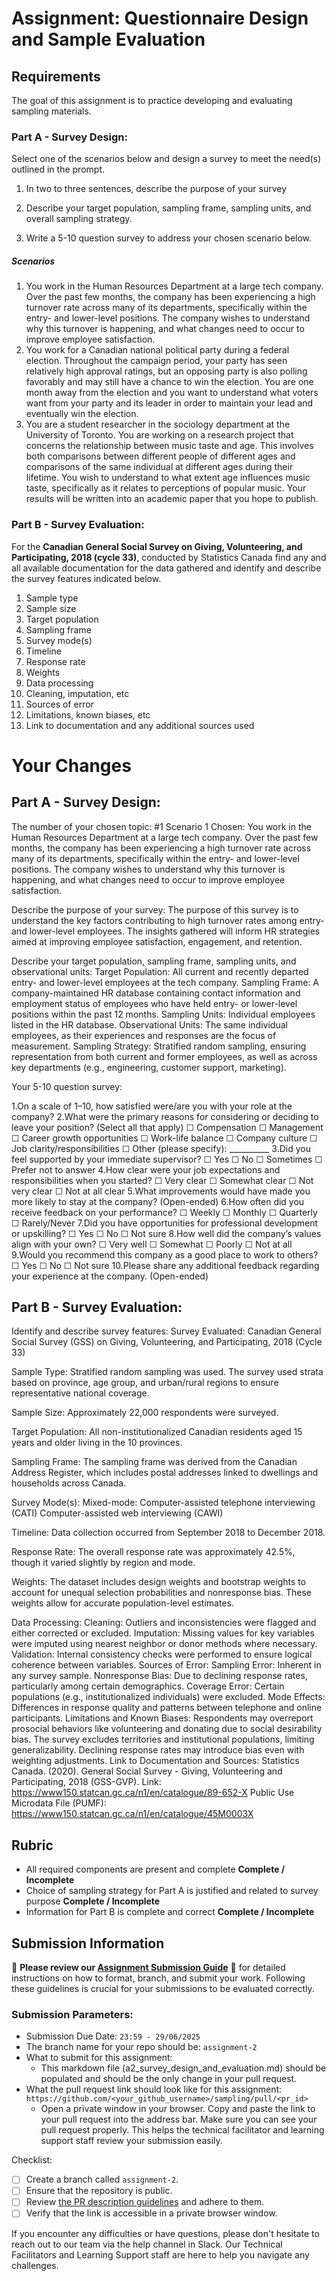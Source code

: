 # Assignment: Questionnaire Design and Sample Evaluation

## Requirements

The goal of this assignment is to practice developing and evaluating sampling materials.

### Part A - Survey Design:

Select one of the scenarios below and design a survey to meet the need(s) outlined in the prompt.

1.	In two to three sentences, describe the purpose of your survey

2.	Describe your target population, sampling frame, sampling units, and overall sampling strategy.

3.	Write a 5-10 question survey to address your chosen scenario below.


##### Scenarios
1.	You work in the Human Resources Department at a large tech company. Over the past few months, the company has been experiencing a high turnover rate across many of its departments, specifically within the entry- and lower-level positions. The company wishes to understand why this turnover is happening, and what changes need to occur to improve employee satisfaction.
2.	You work for a Canadian national political party during a federal election. Throughout the campaign period, your party has seen relatively high approval ratings, but an opposing party is also polling favorably and may still have a chance to win the election. You are one month away from the election and you want to understand what voters want from your party and its leader in order to maintain your lead and eventually win the election.
3.	You are a student researcher in the sociology department at the University of Toronto. You are working on a research project that concerns the relationship between music taste and age. This involves both comparisons between different people of different ages and comparisons of the same individual at different ages during their lifetime. You wish to understand to what extent age influences music taste, specifically as it relates to perceptions of popular music. Your results will be written into an academic paper that you hope to publish.

### Part B - Survey Evaluation:

For the **Canadian General Social Survey on Giving, Volunteering, and Participating, 2018 (cycle 33)**, conducted by Statistics Canada find any and all available documentation for the data gathered and identify and describe the survey features indicated below.

1. Sample type
2. Sample size
3. Target population
4. Sampling frame
5. Survey mode(s) 
6. Timeline
7. Response rate
8. Weights
9. Data processing
10. Cleaning, imputation, etc
11. Sources of error
12. Limitations, known biases, etc
13. Link to documentation and any additional sources used


# Your Changes

## Part A - Survey Design: 

The number of your chosen topic: #1
Scenario 1 Chosen: You work in the Human Resources Department at a large tech company. Over the past few months, the company has been experiencing a high turnover rate across many of its departments, specifically within the entry- and lower-level positions. The company wishes to understand why this turnover is happening, and what changes need to occur to improve employee satisfaction.

Describe the purpose of your survey:
The purpose of this survey is to understand the key factors contributing to high turnover rates among entry- and lower-level employees. The insights gathered will inform HR strategies aimed at improving employee satisfaction, engagement, and retention.


Describe your target population, sampling frame, sampling units, and observational units:
Target Population: All current and recently departed entry- and lower-level employees at the tech company.
Sampling Frame: A company-maintained HR database containing contact information and employment status of employees who have held entry- or lower-level positions within the past 12 months.
Sampling Units: Individual employees listed in the HR database.
Observational Units: The same individual employees, as their experiences and responses are the focus of measurement.
Sampling Strategy: Stratified random sampling, ensuring representation from both current and former employees, as well as across key departments (e.g., engineering, customer support, marketing).


Your 5-10 question survey:

1.On a scale of 1–10, how satisfied were/are you with your role at the company?
2.What were the primary reasons for considering or deciding to leave your position? (Select all that apply)
☐ Compensation
☐ Management
☐ Career growth opportunities
☐ Work-life balance
☐ Company culture
☐ Job clarity/responsibilities
☐ Other (please specify): __________
3.Did you feel supported by your immediate supervisor?
☐ Yes
☐ No
☐ Sometimes
☐ Prefer not to answer
4.How clear were your job expectations and responsibilities when you started?
☐ Very clear
☐ Somewhat clear
☐ Not very clear
☐ Not at all clear
5.What improvements would have made you more likely to stay at the company? (Open-ended)
6.How often did you receive feedback on your performance?
☐ Weekly
☐ Monthly
☐ Quarterly
☐ Rarely/Never
7.Did you have opportunities for professional development or upskilling?
☐ Yes
☐ No
☐ Not sure
8.How well did the company’s values align with your own?
☐ Very well
☐ Somewhat
☐ Poorly
☐ Not at all
9.Would you recommend this company as a good place to work to others?
☐ Yes
☐ No
☐ Not sure
10.Please share any additional feedback regarding your experience at the company. (Open-ended)


## Part B - Survey Evaluation:

Identify and describe survey features:
Survey Evaluated: Canadian General Social Survey (GSS) on Giving, Volunteering, and Participating, 2018 (Cycle 33)

Sample Type:
Stratified random sampling was used. The survey used strata based on province, age group, and urban/rural regions to ensure representative national coverage.

Sample Size:
Approximately 22,000 respondents were surveyed.

Target Population:
All non-institutionalized Canadian residents aged 15 years and older living in the 10 provinces.

Sampling Frame:
The sampling frame was derived from the Canadian Address Register, which includes postal addresses linked to dwellings and households across Canada.

Survey Mode(s):
Mixed-mode:
Computer-assisted telephone interviewing (CATI)
Computer-assisted web interviewing (CAWI)

Timeline:
Data collection occurred from September 2018 to December 2018.

Response Rate:
The overall response rate was approximately 42.5%, though it varied slightly by region and mode.

Weights:
The dataset includes design weights and bootstrap weights to account for unequal selection probabilities and nonresponse bias. These weights allow for accurate population-level estimates.

Data Processing:
Cleaning: Outliers and inconsistencies were flagged and either corrected or excluded.
Imputation: Missing values for key variables were imputed using nearest neighbor or donor methods where necessary.
Validation: Internal consistency checks were performed to ensure logical coherence between variables.
Sources of Error:
Sampling Error: Inherent in any survey sample.
Nonresponse Bias: Due to declining response rates, particularly among certain demographics.
Coverage Error: Certain populations (e.g., institutionalized individuals) were excluded.
Mode Effects: Differences in response quality and patterns between telephone and online participants.
Limitations and Known Biases:
Respondents may overreport prosocial behaviors like volunteering and donating due to social desirability bias.
The survey excludes territories and institutional populations, limiting generalizability.
Declining response rates may introduce bias even with weighting adjustments.
Link to Documentation and Sources:
Statistics Canada. (2020). General Social Survey - Giving, Volunteering and Participating, 2018 (GSS-GVP).
Link: https://www150.statcan.gc.ca/n1/en/catalogue/89-652-X
Public Use Microdata File (PUMF): https://www150.statcan.gc.ca/n1/en/catalogue/45M0003X

## Rubric

-	All required components are present and complete **Complete / Incomplete**
-	Choice of sampling strategy for Part A is justified and related to survey purpose **Complete / Incomplete**
-	Information for Part B is complete and correct **Complete / Incomplete**

## Submission Information

🚨 **Please review our [Assignment Submission Guide](https://github.com/UofT-DSI/onboarding/blob/main/onboarding_documents/submissions.md)** 🚨 for detailed instructions on how to format, branch, and submit your work. Following these guidelines is crucial for your submissions to be evaluated correctly.

### Submission Parameters:
* Submission Due Date: `23:59 - 29/06/2025`
* The branch name for your repo should be: `assignment-2`
* What to submit for this assignment:
    * This markdown file (a2_survey_design_and_evaluation.md) should be populated and should be the only change in your pull request.
* What the pull request link should look like for this assignment: `https://github.com/<your_github_username>/sampling/pull/<pr_id>`
    * Open a private window in your browser. Copy and paste the link to your pull request into the address bar. Make sure you can see your pull request properly. This helps the technical facilitator and learning support staff review your submission easily.

Checklist:
- [ ] Create a branch called `assignment-2`.
- [ ] Ensure that the repository is public.
- [ ] Review [the PR description guidelines](https://github.com/UofT-DSI/onboarding/blob/main/onboarding_documents/submissions.md#guidelines-for-pull-request-descriptions) and adhere to them.
- [ ] Verify that the link is accessible in a private browser window.

If you encounter any difficulties or have questions, please don't hesitate to reach out to our team via the help channel in Slack. Our Technical Facilitators and Learning Support staff are here to help you navigate any challenges.
